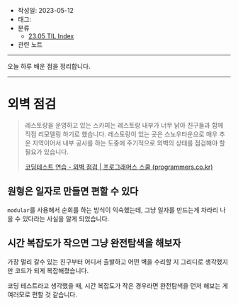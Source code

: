 - 작성일: 2023-05-12
- 태그: 
- 분류
    - [23.05 TIL Index](23.05%20TIL%20Index.md)
- 관련 노트

---

오늘 하루 배운 점을 정리합니다.

---
# 외벽 점검

> 레스토랑을 운영하고 있는 스카피는 레스토랑 내부가 너무 낡아 친구들과 함께 직접 리모델링 하기로 했습니다. 레스토랑이 있는 곳은 스노우타운으로 매우 추운 지역이어서 내부 공사를 하는 도중에 주기적으로 외벽의 상태를 점검해야 할 필요가 있습니다.
>
> [코딩테스트 연습 - 외벽 점검 | 프로그래머스 스쿨 (programmers.co.kr)](https://school.programmers.co.kr/learn/courses/30/lessons/60062)

## 원형은 일자로 만들면 편할 수 있다

`modular`를 사용해서 순회를 하는 방식이 익숙했는데, 그냥 일자를 만드는게 차라리 나을 수 있다라는 사실을 알게 되었습니다.

## 시간 복잡도가 작으면 그냥 완전탐색을 해보자

가장 멀리 갈수 있는 친구부터 어디서 출발하고 어떤 벽을 수리할 지 그리디로 생각했지만 코드가 되게 복잡해졌습니다.

코딩 테스트라고 생각했을 때, 시간 복잡도가 작은 경우라면 완전탐색을 먼저 해보는 게 여러모로 편할 것 같습니다.